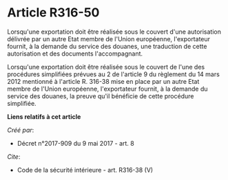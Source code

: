 # Article R316-50

Lorsqu'une exportation doit être réalisée sous le couvert d'une autorisation délivrée par un autre Etat membre de l'Union
européenne, l'exportateur fournit, à la demande du service des douanes, une traduction de cette autorisation et des documents
l'accompagnant. 

Lorsqu'une exportation doit être réalisée sous le couvert de l'une des procédures simplifiées prévues au 2 de l'article 9 du
règlement du 14 mars 2012 mentionné à l'article R. 316-38 mise en place par un autre Etat membre de l'Union européenne,
l'exportateur fournit, à la demande du service des douanes, la preuve qu'il bénéficie de cette procédure simplifiée.

**Liens relatifs à cet article**

_Créé par_:

  - Décret n°2017-909 du 9 mai 2017 - art. 8

_Cite_:

  - Code de la sécurité intérieure - art. R316-38 (V)
